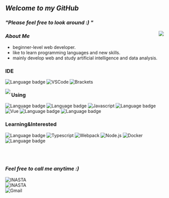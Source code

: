 ## <em>Welcome to my GitHub 
### "Please feel free to look around :) " </em> 
<img align="right" src="https://github-readme-stats.vercel.app/api?username=Ywoosang&show_icons=true&hide=contribs,prs&theme=radical"/>
 
### <em> About Me</em>
- beginner-level web developer.<br>
- like to learn programming languages  and new skills.<br>
- mainly develop web and study artificial intelligence and data analysis.<br>
### IDE  
![Language badge](https://img.shields.io/badge/-Jupyter-gray?style=for-the-badge&logo=jupyter) 
![VSCode](https://img.shields.io/badge/Visual_Studio_Code-007acc?style=for-the-badge&logo=visual%20studio%20code&logoColor=fff&link=https://code.visualstudio.com/)
![Brackets](https://img.shields.io/badge/Brackets-4e5456?style=for-the-badge&logo=Brackets&logoColor=fff&link=https://code.visualstudio.com/) 

<img align="left" src="https://github-readme-stats.vercel.app/api/top-langs/?username=Ywoosang"/>

### Using
![Language badge](https://img.shields.io/badge/-HTML5-black?style=for-the-badge&logo=HTML5) 
![Language badge](https://img.shields.io/badge/-CSS3-black?style=for-the-badge&logo=css3)
![Javascript](https://img.shields.io/badge/-Javascript-f7df1e?style=for-the-badge&logo=javascript&logoColor=000)
![Language badge](https://img.shields.io/badge/-Flask-black?style=for-the-badge&logo=Flask) 
![Vue](https://img.shields.io/badge/-vue.js-F7F7F7?style=for-the-badge&logo=vue.js&logoColor=)
![Language badge](https://img.shields.io/badge/-Python-black?style=for-the-badge&logo=python) 
![Language badge](https://img.shields.io/badge/-MySQL-black?style=for-the-badge&logo=MySQL)

### Learning&Interested 
![Language badge](https://img.shields.io/badge/-React-F7F7F7?style=for-the-badge&logo=react&logoColor=)
![Typescript](https://img.shields.io/badge/-Typescript-007acc?style=for-the-badge&logo=typescript&logoColor=fff)
![Webpack](https://img.shields.io/badge/Webpack-8DD6F9?style=for-the-badge&logo=Webpack&logoColor=black)
![Node.js](https://img.shields.io/badge/-Node.js-339933?style=for-the-badge&logo=node.js&logoColor=fff)
![Docker](https://img.shields.io/badge/Docker-2496ED?style=for-the-badge&logo=Docker&logoColor=white)
![Language badge](https://img.shields.io/badge/-MongoDB-white?style=for-the-badge&logo=MongoDB)
<div>
 
</div>
<br>
<br> 

### <em>Feel free to call me anytime :)</em>
  ![INASTA](https://img.shields.io/badge/Instagram-ydwsang-beige?style=for-the-badge&logo=instagram&link=https://www.instagram.com/yd_w_sang/)   
  ![INASTA](https://img.shields.io/badge/Kakaotalk-hi1317-FFF000?style=for-the-badge&logo=kakao&link=https://www.instagram.com/yd_w_sang/)  
  ![Gmail](https://img.shields.io/badge/opellong13@gmail.com-My-d14836?style=for-the-badge&logo=gmail&link=mailto:opellong13@gmail.com) 
